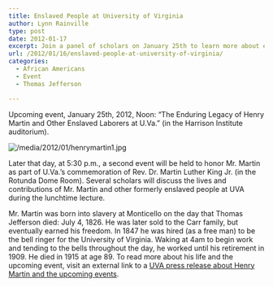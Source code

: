 ```yaml
---
title: Enslaved People at University of Virginia
author: Lynn Rainville
type: post
date: 2012-01-17
excerpt: Join a panel of scholars on January 25th to learn more about enslaved laborers at UVA....
url: /2012/01/16/enslaved-people-at-university-of-virginia/
categories:
  - African Americans
  - Event
  - Thomas Jefferson

---
```

Upcoming event, January 25th, 2012, Noon: “The Enduring Legacy of Henry Martin and Other Enslaved Laborers at U.Va.” (in the Harrison Institute auditorium).

![/media/2012/01/henrymartin1.jpg](/media/2012/01/henrymartin1.jpg)

Later that day, at 5:30 p.m., a second event will be held to honor Mr. Martin as part of U.Va.’s commemoration of Rev. Dr. Martin Luther King Jr. (in the Rotunda Dome Room). Several scholars will discuss the lives and contributions of Mr. Martin and other formerly enslaved people at UVA during the lunchtime lecture.

Mr. Martin was born into slavery at Monticello on the day that Thomas Jefferson died: July 4, 1826. He was later sold to the Carr family, but eventually earned his freedom. In 1847 he was hired (as a free man) to be the bell ringer for the University of Virginia. Waking at 4am to begin work and tending to the bells throughout the day, he worked until his retirement in 1909. He died in 1915 at age 89. To read more about his life and the upcoming event, visit an external link to a [UVA press release about Henry Martin and the upcoming events][2].

 [1]: /media/2012/01/henrymartin1.jpg
 [2]: http://uvamagazine.org/only_online/article/in_the_age_of_slavery/
